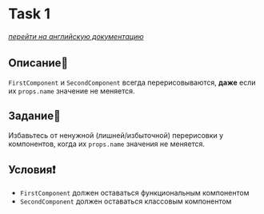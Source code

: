 # Task 1

###### [перейти на английскую документацию](./README.md)

## Описание📌

`FirstComponent` и `SecondComponent` всегда перерисовываются, **даже** если их `props.name` значение не меняется.

## Задание📝

Избавьтесь от ненужной (лишней/избыточной) перерисовки у компонентов, когда их `props.name` значения не меняется.

## Условия❗️

 * `FirstComponent` должен оставаться функциональным компонентом
 * `SecondComponent` должен оставаться классовым компонентом
